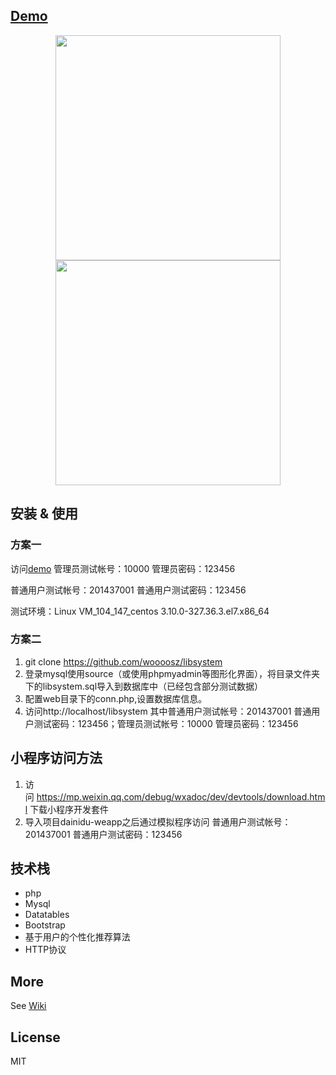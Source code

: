 ## [Demo](https://demo.silenx.me/libsystem)<div align="center">	<a href="https://youtu.be/p6Gvnx3LSTs">    <img src="https://j.gifs.com/xGgmWn.gif" width = "360"  target="https://youtu.be/p6Gvnx3LSTs" /> </a>         <a href="https://www.youtube.com/watch?v=8rJvrR23OgY">    <img src="https://j.gifs.com/wj1lzg.gif" width = "360"  target="https://youtu.be/p6Gvnx3LSTs" /> </a> </div>## 安装 & 使用### 方案一访问[demo](https://demo.silenx.me/libsystem)管理员测试帐号：10000 管理员密码：123456普通用户测试帐号：201437001 普通用户测试密码：123456测试环境：Linux VM_104_147_centos 3.10.0-327.36.3.el7.x86_64### 方案二1. git clone https://github.com/woooosz/libsystem2. 登录mysql使用source（或使用phpmyadmin等图形化界面），将目录文件夹下的libsystem.sql导入到数据库中（已经包含部分测试数据）3. 配置web目录下的conn.php,设置数据库信息。4. 访问http://localhost/libsystem 其中普通用户测试帐号：201437001 普通用户测试密码：123456；管理员测试帐号：10000 管理员密码：123456## 小程序访问方法1. 访问 https://mp.weixin.qq.com/debug/wxadoc/dev/devtools/download.html 下载小程序开发套件2. 导入项目dainidu-weapp之后通过模拟程序访问普通用户测试帐号：201437001 普通用户测试密码：123456## 技术栈* php* Mysql* Datatables* Bootstrap* 基于用户的个性化推荐算法* HTTP协议## MoreSee [Wiki](https://github.com/Woooosz/libsystem/wiki)## License  MIT